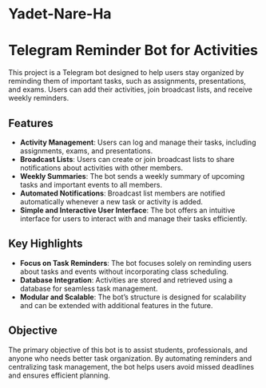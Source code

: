 # Yadet-Nare-Ha

# Telegram Reminder Bot for Activities

This project is a Telegram bot designed to help users stay organized by reminding them of important tasks, such as assignments, presentations, and exams. Users can add their activities, join broadcast lists, and receive weekly reminders.

## Features
- **Activity Management**: Users can log and manage their tasks, including assignments, exams, and presentations.
- **Broadcast Lists**: Users can create or join broadcast lists to share notifications about activities with other members.
- **Weekly Summaries**: The bot sends a weekly summary of upcoming tasks and important events to all members.
- **Automated Notifications**: Broadcast list members are notified automatically whenever a new task or activity is added.
- **Simple and Interactive User Interface**: The bot offers an intuitive interface for users to interact with and manage their tasks efficiently.

## Key Highlights
- **Focus on Task Reminders**: The bot focuses solely on reminding users about tasks and events without incorporating class scheduling.
- **Database Integration**: Activities are stored and retrieved using a database for seamless task management.
- **Modular and Scalable**: The bot’s structure is designed for scalability and can be extended with additional features in the future.

## Objective
The primary objective of this bot is to assist students, professionals, and anyone who needs better task organization. By automating reminders and centralizing task management, the bot helps users avoid missed deadlines and ensures efficient planning.

